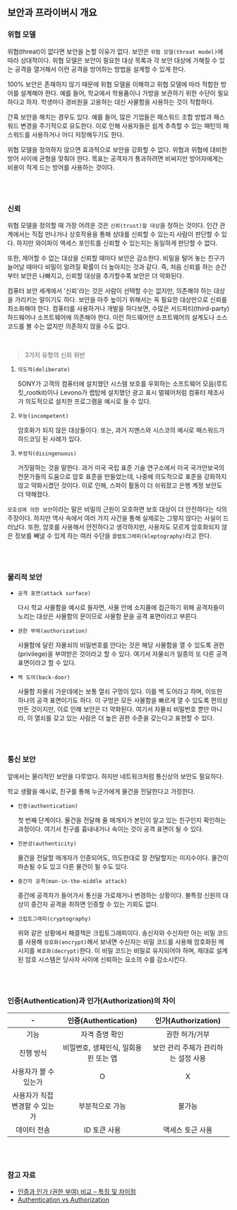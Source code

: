 ## 보안과 프라이버시 개요

### 위협 모델

위협(threat)이 없다면 보안을 논할 이유가 없다. 보안은 `위협 모델(threat model)`에 따라 상대적이다.
위협 모델은 보안이 필요한 대상 목록과 각 보안 대상에 가해질 수 있는 공격을 열거해서 이런 공격을 방어하는 방법을 설계할 수 있게 한다.

100% 보안은 존재하지 않기 때문에 위협 모델을 이해하고 위협 모델에 따라 적합한 방어를 설계해야 한다.
예를 들어, 학교에서 학용품이나 가방을 보관하기 위한 수단이 필요하다고 하자. 학생마다 경비원을 고용하는 대신 사물함을 사용하는 것이 적합하다.

간혹 보안을 해치는 경우도 있다. 예를 들어, 많은 기업들은 패스워드 조합 방법과 패스워드 변경을 주기적으로 유도한다. 이로 인해 사용자들은 쉽게 추측할 수 있는 패턴의 패스워드를 사용하거나 어디 저장해두기도 한다.

위협 모델을 정의하지 않으면 효과적으로 보안을 강화할 수 없다. 위협과 위협에 대비한 방어 사이에 균형을 맞춰야 한다.
목표는 공격자가 통과하려면 비싸지만 방어자에게는 비용이 적게 드는 방어를 사용하는 것이다.

<br></br>

### 신뢰

위협 모델을 정의할 때 가장 어려운 것은 `신뢰(trust)할 대상`을 정하는 것이다.
인간 관계에서는 직접 만나거나 상호작용을 통해 상대를 신뢰할 수 있는지 사람이 판단할 수 있다.
하지만 와이파이 액세스 포인트를 신뢰할 수 있는지는 동일하게 판단할 수 없다.

또한, 제어할 수 없는 대상을 신뢰할 때마다 보안은 감소한다. 비밀을 털어 놓는 친구가 늘어날 때마다 비밀이 알려질 확률이 더 높아지는 것과 같다.
즉, 처음 신뢰를 하는 순간부터 보안은 나빠지고, 신뢰할 대상을 추가할수록 보안은 더 악화된다.

컴퓨터 보안 세계에서 '신뢰'라는 것은 사람이 선택할 수는 없지만, 의존해야 하는 대상을 가리키는 말이기도 하다.
보안을 아주 높이기 위해서는 꼭 필요한 대상만으로 신뢰를 최소화해야 한다. 컴퓨터를 사용하거나 개발을 하다보면, 수많은 서드파티(third-party) 하드웨어나 소프트웨어에 의존해야 한다.
이런 하드웨어안 소프트웨어의 설계도나 소스 코드를 볼 수는 없지만 의존하지 않을 수도 없다.

<br/>

> 3가지 유형의 신뢰 위반

1. `의도적(deliberate)`

    SONY가 고객의 컴퓨터에 설치했던 시스템 보호를 우회하는 소프트웨어 모음(루트킷_rootkit)이나 Levono가 랩탑에 설치했던 광고 표시 멀웨어처럼 컴퓨터 제조사가 의도적으로 설치한 프로그램을 예시로 들 수 있다.


2. `무능(incompetent)`

    암호화가 되지 않은 대상들이다. 또는, 과거 지멘스와 시스코의 예시로 패스워드가 하드코딩 된 사례가 있다.


3. `부정직(disingenuous)`

    거짓말하는 것을 말한다. 과거 미국 국립 표준 기술 연구소에서 미국 국가안보국의 전문가들의 도움으로 암호 표준을 만들었는데, 나중에 의도적으로 표준을 강화하지 않고 약화시켰던 것이다.
    이로 인해, 스파이 활동이 더 쉬워졌고 은행 계정 보안도 더 약해졌다.

`모호성에 의한 보안`이라는 말은 비밀의 근원이 모호하면 보호 대상이 더 안전하다는 식의 주장이다. 하지만 역사 속에서 여러 가지 사건을 통해 실제로는 그렇지 않다는 사실이 드러났다.
또한, 암호를 사용해서 안전하다고 생각하지만, 사용자도 모르게 암호화되지 않은 정보를 빼낼 수 있게 하는 여러 수단을 `클렙토그래피(kleptography)`라고 한다.

<br></br>

### 물리적 보안

- `공격 표면(attack surface)`

    다시 학교 사물함을 예시로 들자면, 사물 안에 소지품에 접근하기 위해 공격자들이 노리는 대상은 사물함의 문이므로 사물함 문을 공격 표면이라고 부른다.


- `권한 부여(authorization)`

    사물함에 달린 자물쇠의 비밀번호를 안다는 것은 해당 사물함을 열 수 있도록 권한(privilege)을 부여받은 것이라고 할 수 있다. 여기서 자물쇠가 일종의 또 다른 공격 표면이라고 할 수 있다.


- `백 도어(back-door)`

    사물함 자물쇠 가운데에는 보통 열쇠 구멍이 있다. 이를 백 도어라고 하며, 이또한 하나의 공격 표면이기도 하다.
    이 구멍은 모든 사물함을 빠르게 열 수 있도록 편의상 만든 것이지만, 이로 인해 보안은 더 약화된다. 여기서 자물쇠 비밀번호 뿐만 아니라, 이 열쇠를 갖고 있는 사람은 더 높은 권한 수준을 갖는다고 표현할 수 있다.

<br></br>

### 통신 보안

앞에서는 물리적인 보안을 다루었다. 하지만 네트워크처럼 통신상의 보안도 필요하다.

학교 생활을 예시로, 친구를 통해 누군가에게 물건을 전달한다고 가정한다.

- `인증(authentication)`

    첫 번째 단계이다. 물건을 전달해 줄 매개자가 본인이 알고 있는 친구인지 확인하는 과정이다. 여기서 친구를 흉내내거나 속이는 것이 공격 표면이 될 수 있다.


- `진본성(authenticity)`

    물건을 전달할 매개자가 인증되어도, 의도한대로 잘 전달할지는 미지수이다. 물건이 파손될 수도 있고 다른 물건이 될 수도 있다.


- `중간자 공격(man-in-the-middle attack)`

    중간에 공격자가 들어가서 통신을 가로채거나 변경하는 상황이다. 불특정 신원의 대상이 중간자 공격을 취하면 인증할 수 있는 기회도 없다.


- `크립토그래피(cryptography)`

    위와 같은 상황에서 해결책은 크립토그래피이다. 송신자와 수신자만 아는 비밀 코드를 사용해 `암호화(encrypt)`해서 보내면 수신자는 비밀 코드를 사용해 암호화된 메시지를 `복호화(decrypt)`한다.
    이 비밀 코드는 비밀로 유지되어야 하며, 제대로 설계된 암호 시스템은 당사자 사이에 신뢰하는 요소의 수를 감소시킨다.

<br></br>

### 인증(Authentication)과 인가(Authorization)의 차이

|        -          |   인증(Authentication)   |  인가(Authorization)   |
|:-----------------:|:----------------------:|:--------------------:|
|        기능         |        자격 증명 확인        |       권한 허가/거부       |
|       진행 방식       | 비밀번호, 생체인식, 일회용 핀 또는 앱 | 보안 관리 주체가 관리하는 설정 사용 |
|   사용자가 볼 수 있는가    |           O            |          X           |
| 사용자가 직접 변경할 수 있는가 |        부분적으로 가능        |         불가능          |
|      데이터 전송       |        ID 토큰 사용        |      액세스 토근 사용       |

<br></br>

### 참고 자료
- [인증과 인가 (권한 부여) 비교 – 특징 및 차이점](https://www.okta.com/kr/identity-101/authentication-vs-authorization/)
- [Authentication vs Authorization](https://auth0.com/intro-to-iam/authentication-vs-authorization/)